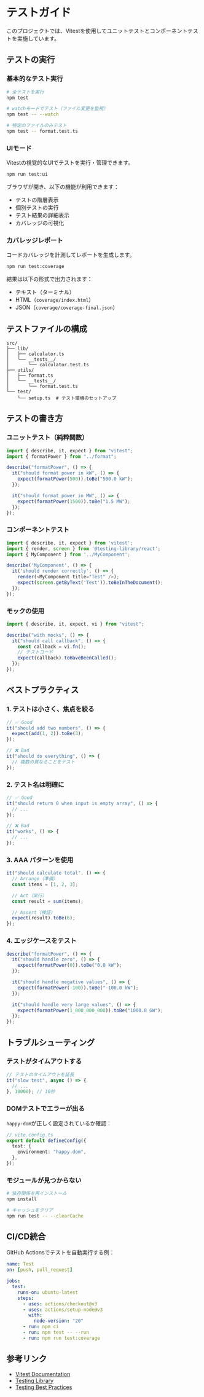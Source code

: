 # テストガイド

このプロジェクトでは、Vitestを使用してユニットテストとコンポーネントテストを実施しています。

## テストの実行

### 基本的なテスト実行

```bash
# 全テストを実行
npm test

# watchモードでテスト（ファイル変更を監視）
npm test -- --watch

# 特定のファイルのみテスト
npm test -- format.test.ts
```

### UIモード

Vitestの視覚的なUIでテストを実行・管理できます。

```bash
npm run test:ui
```

ブラウザが開き、以下の機能が利用できます：

- テストの階層表示
- 個別テストの実行
- テスト結果の詳細表示
- カバレッジの可視化

### カバレッジレポート

コードカバレッジを計測してレポートを生成します。

```bash
npm run test:coverage
```

結果は以下の形式で出力されます：

- テキスト（ターミナル）
- HTML（`coverage/index.html`）
- JSON（`coverage/coverage-final.json`）

## テストファイルの構成

```
src/
├── lib/
│   ├── calculator.ts
│   └── __tests__/
│       └── calculator.test.ts
├── utils/
│   ├── format.ts
│   └── __tests__/
│       └── format.test.ts
└── test/
    └── setup.ts  # テスト環境のセットアップ
```

## テストの書き方

### ユニットテスト（純粋関数）

```typescript
import { describe, it, expect } from "vitest";
import { formatPower } from "../format";

describe("formatPower", () => {
  it("should format power in kW", () => {
    expect(formatPower(500)).toBe("500.0 kW");
  });

  it("should format power in MW", () => {
    expect(formatPower(1500)).toBe("1.5 MW");
  });
});
```

### コンポーネントテスト

```typescript
import { describe, it, expect } from 'vitest';
import { render, screen } from '@testing-library/react';
import { MyComponent } from '../MyComponent';

describe('MyComponent', () => {
  it('should render correctly', () => {
    render(<MyComponent title="Test" />);
    expect(screen.getByText('Test')).toBeInTheDocument();
  });
});
```

### モックの使用

```typescript
import { describe, it, expect, vi } from "vitest";

describe("with mocks", () => {
  it("should call callback", () => {
    const callback = vi.fn();
    // テストコード
    expect(callback).toHaveBeenCalled();
  });
});
```

## ベストプラクティス

### 1. テストは小さく、焦点を絞る

```typescript
// ✅ Good
it("should add two numbers", () => {
  expect(add(1, 2)).toBe(3);
});

// ❌ Bad
it("should do everything", () => {
  // 複数の異なることをテスト
});
```

### 2. テスト名は明確に

```typescript
// ✅ Good
it("should return 0 when input is empty array", () => {
  // ...
});

// ❌ Bad
it("works", () => {
  // ...
});
```

### 3. AAA パターンを使用

```typescript
it("should calculate total", () => {
  // Arrange（準備）
  const items = [1, 2, 3];

  // Act（実行）
  const result = sum(items);

  // Assert（検証）
  expect(result).toBe(6);
});
```

### 4. エッジケースをテスト

```typescript
describe("formatPower", () => {
  it("should handle zero", () => {
    expect(formatPower(0)).toBe("0.0 kW");
  });

  it("should handle negative values", () => {
    expect(formatPower(-100)).toBe("-100.0 kW");
  });

  it("should handle very large values", () => {
    expect(formatPower(1_000_000_000)).toBe("1000.0 GW");
  });
});
```

## トラブルシューティング

### テストがタイムアウトする

```typescript
// テストのタイムアウトを延長
it("slow test", async () => {
  // ...
}, 10000); // 10秒
```

### DOMテストでエラーが出る

`happy-dom`が正しく設定されているか確認：

```typescript
// vite.config.ts
export default defineConfig({
  test: {
    environment: "happy-dom",
  },
});
```

### モジュールが見つからない

```bash
# 依存関係を再インストール
npm install

# キャッシュをクリア
npm run test -- --clearCache
```

## CI/CD統合

GitHub Actionsでテストを自動実行する例：

```yaml
name: Test
on: [push, pull_request]

jobs:
  test:
    runs-on: ubuntu-latest
    steps:
      - uses: actions/checkout@v3
      - uses: actions/setup-node@v3
        with:
          node-version: "20"
      - run: npm ci
      - run: npm test -- --run
      - run: npm run test:coverage
```

## 参考リンク

- [Vitest Documentation](https://vitest.dev/)
- [Testing Library](https://testing-library.com/)
- [Testing Best Practices](https://testingjavascript.com/)
